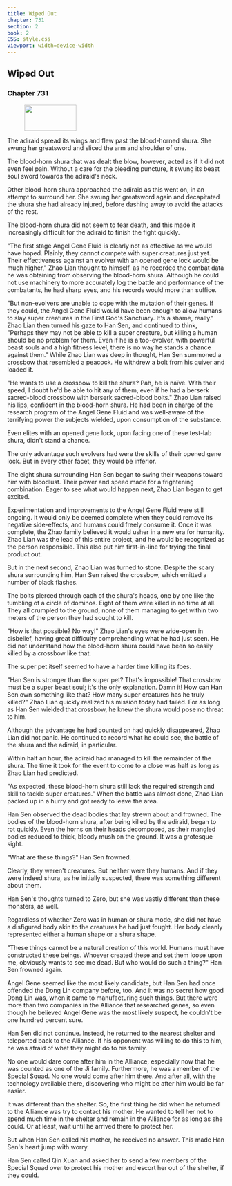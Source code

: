 ```yaml
---
title: Wiped Out
chapter: 731
section: 2
book: 2
CSS: style.css
viewport: width=device-width
---
```


## Wiped Out

### Chapter 731

<figure>
	<img src="../Images/gem.gif" alt="" id="gem" width="120" height="60" />
</figure>

The adiraid spread its wings and flew past the blood-horned shura. She swung her greatsword and sliced the arm and shoulder of one.

The blood-horn shura that was dealt the blow, however, acted as if it did not even feel pain. Without a care for the bleeding puncture, it swung its beast soul sword towards the adiraid's neck.

Other blood-horn shura approached the adiraid as this went on, in an attempt to surround her. She swung her greatsword again and decapitated the shura she had already injured, before dashing away to avoid the attacks of the rest.

The blood-horn shura did not seem to fear death, and this made it increasingly difficult for the adiraid to finish the fight quickly.

"The first stage Angel Gene Fluid is clearly not as effective as we would have hoped. Plainly, they cannot compete with super creatures just yet. Their effectiveness against an evolver with an opened gene lock would be much higher," Zhao Lian thought to himself, as he recorded the combat data he was obtaining from observing the blood-horn shura. Although he could not use machinery to more accurately log the battle and performance of the combatants, he had sharp eyes, and his records would more than suffice.

"But non-evolvers are unable to cope with the mutation of their genes. If they could, the Angel Gene Fluid would have been enough to allow humans to slay super creatures in the First God's Sanctuary. It's a shame, really." Zhao Lian then turned his gaze to Han Sen, and continued to think, "Perhaps they may not be able to kill a super creature, but killing a human should be no problem for them. Even if he is a top-evolver, with powerful beast souls and a high fitness level, there is no way he stands a chance against them." While Zhao Lian was deep in thought, Han Sen summoned a crossbow that resembled a peacock. He withdrew a bolt from his quiver and loaded it.

"He wants to use a crossbow to kill the shura? Pah, he is naïve. With their speed, I doubt he'd be able to hit any of them, even if he had a berserk sacred-blood crossbow with berserk sacred-blood bolts." Zhao Lian raised his lips, confident in the blood-horn shura. He had been in charge of the research program of the Angel Gene Fluid and was well-aware of the terrifying power the subjects wielded, upon consumption of the substance.

Even elites with an opened gene lock, upon facing one of these test-lab shura, didn't stand a chance.

The only advantage such evolvers had were the skills of their opened gene lock. But in every other facet, they would be inferior.

The eight shura surrounding Han Sen began to swing their weapons toward him with bloodlust. Their power and speed made for a frightening combination. Eager to see what would happen next, Zhao Lian began to get excited.

Experimentation and improvements to the Angel Gene Fluid were still ongoing. It would only be deemed complete when they could remove its negative side-effects, and humans could freely consume it. Once it was complete, the Zhao family believed it would usher in a new era for humanity. Zhao Lian was the lead of this entire project, and he would be recognized as the person responsible. This also put him first-in-line for trying the final product out.

But in the next second, Zhao Lian was turned to stone. Despite the scary shura surrounding him, Han Sen raised the crossbow, which emitted a number of black flashes.

The bolts pierced through each of the shura's heads, one by one like the tumbling of a circle of dominos. Eight of them were killed in no time at all. They all crumpled to the ground, none of them managing to get within two meters of the person they had sought to kill.

"How is that possible? No way!" Zhao Lian's eyes were wide-open in disbelief, having great difficulty comprehending what he had just seen. He did not understand how the blood-horn shura could have been so easily killed by a crossbow like that.

The super pet itself seemed to have a harder time killing its foes.

"Han Sen is stronger than the super pet? That's impossible! That crossbow must be a super beast soul; it's the only explanation. Damn it! How can Han Sen own something like that? How many super creatures has he truly killed?" Zhao Lian quickly realized his mission today had failed. For as long as Han Sen wielded that crossbow, he knew the shura would pose no threat to him.

Although the advantage he had counted on had quickly disappeared, Zhao Lian did not panic. He continued to record what he could see, the battle of the shura and the adiraid, in particular.

Within half an hour, the adiraid had managed to kill the remainder of the shura. The time it took for the event to come to a close was half as long as Zhao Lian had predicted.

"As expected, these blood-horn shura still lack the required strength and skill to tackle super creatures." When the battle was almost done, Zhao Lian packed up in a hurry and got ready to leave the area.

Han Sen observed the dead bodies that lay strewn about and frowned. The bodies of the blood-horn shura, after being killed by the adiraid, began to rot quickly. Even the horns on their heads decomposed, as their mangled bodies reduced to thick, bloody mush on the ground. It was a grotesque sight.

"What are these things?" Han Sen frowned.

Clearly, they weren't creatures. But neither were they humans. And if they were indeed shura, as he initially suspected, there was something different about them.

Han Sen's thoughts turned to Zero, but she was vastly different than these monsters, as well.

Regardless of whether Zero was in human or shura mode, she did not have a disfigured body akin to the creatures he had just fought. Her body cleanly represented either a human shape or a shura shape.

"These things cannot be a natural creation of this world. Humans must have constructed these beings. Whoever created these and set them loose upon me, obviously wants to see me dead. But who would do such a thing?" Han Sen frowned again.

Angel Gene seemed like the most likely candidate, but Han Sen had once offended the Dong Lin company before, too. And it was no secret how good Dong Lin was, when it came to manufacturing such things. But there were more than two companies in the Alliance that researched genes, so even though he believed Angel Gene was the most likely suspect, he couldn't be one hundred percent sure.

Han Sen did not continue. Instead, he returned to the nearest shelter and teleported back to the Alliance. If his opponent was willing to do this to him, he was afraid of what they might do to his family.

No one would dare come after him in the Alliance, especially now that he was counted as one of the Ji family. Furthermore, he was a member of the Special Squad. No one would come after him there. And after all, with the technology available there, discovering who might be after him would be far easier.

It was different than the shelter. So, the first thing he did when he returned to the Alliance was try to contact his mother. He wanted to tell her not to spend much time in the shelter and remain in the Alliance for as long as she could. Or at least, wait until he arrived there to protect her.

But when Han Sen called his mother, he received no answer. This made Han Sen's heart jump with worry.

Han Sen called Qin Xuan and asked her to send a few members of the Special Squad over to protect his mother and escort her out of the shelter, if they could.